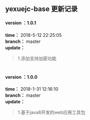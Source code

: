 yexuejc-base 更新记录
------------------

#### version ：1.0.1
**time：** 2018-5-12 22:25:05<br/>
**branch：** master    <br/>
**update：**     <br/>
>1.添加支持加密功能
#

#### version ：1.0.0
**time：** 2018-1-31 12:16:10<br/>
**branch：** master    <br/>
**update：**     <br/>
>1.基于java8开发的web应用工具包
#
